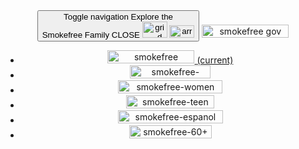 <div class="affix">
    <header class="navbar navbar-default container" id="navbar" role="banner">
        <nav class="navbar navbar-default TopHat sf-smokefree">
            <div class="container-fluid">
                <div class="navbar-header">
                    <button type="button" id="toggle-btn" class="navbar-toggle collapsed" data-toggle="collapse" data-target="#tophat-navbar-collapse" aria-expanded="false">
                        <span class="sr-only">Toggle navigation</span>
                        <span class="toggle-message text collapsed">Explore the<br>Smokefree Family</span>
                        <span class="toggle-message text expanded">CLOSE</span>
                        <span class="toggle-message graphic">
                            <img class="toggle-message collapsed" src="/assets/images/tophat-grid-2x.png" alt="grid" width="40" height="26">
                            <img class="toggle-message toggle-arrow" src="/assets/images/tophat-arrow-2x.png" alt="arrow" width="40" height="20">
                        </span>
                    </button>
                    <a class="navbar-brand collapsed" href="/">
                        <img src="/assets/images/smokefree-gov.png" alt="smokefree gov" width="139" height="21">
                    </a>
                </div>
                <div class="navbar-collapse" id="tophat-navbar-collapse">
                    <ul class="nav navbar-nav">
                        <li class="active">
                            <a href="//smokefree.gov" id="smokefree">
                                <img src="/assets/images/smokefree.png" alt="smokefree" height="21" width="139">
                                <span class="sr-only">(current)</span>
                            </a>
                        </li>
                        <li>
                            <a href="//veterans.smokefree.gov" id="smokefree-veterans">
                                <img src="/assets/images/smokefree-veterans.png" alt="smokefree-veterans" height="21" width="129">
                            </a>
                        </li>
                        <li>
                            <a href="//women.smokefree.gov" id="smokefree-women">
                                <img src="/assets/images/smokefree-women.png" alt="smokefree-women" height="21" width="167">
                            </a>
                        </li>
                        <li>
                            <a href="//teen.smokefree.gov" id="smokefree-teen">
                                <img src="/assets/images/smokefree-teen.png" alt="smokefree-teen" height="21" width="141">
                            </a>
                        </li>
                        <li>
                            <a href="//espanol.smokefree.gov" id="smokefree-espanol">
                                <img src="/assets/images/smokefree-espanol.png" alt="smokefree-espanol" height="21" width="168">
                            </a>
                        </li>
                        <li>
                            <a href="//60plus.smokefree.gov" id="smokefree-60+">
                                <img src="/assets/images/smokefree-60+.png" alt="smokefree-60+" height="21" width="132">
                            </a>
                        </li>
                    </ul>
                </div>
            </div>
        </nav>
    </header>
</div>